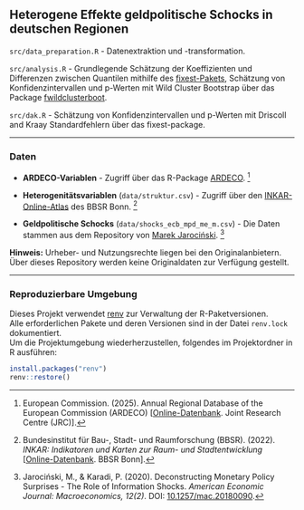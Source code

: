 ## Heterogene Effekte geldpolitische Schocks in deutschen Regionen

`src/data_preparation.R` - Datenextraktion und -transformation.

`src/analysis.R` - Grundlegende Schätzung der Koeffizienten und Differenzen zwischen Quantilen mithilfe des [fixest-Pakets](https://cran.r-project.org/web/packages/fixest/index.html), Schätzung von Konfidenzintervallen und p-Werten mit Wild Cluster Bootstrap über das Package [fwildclusterboot](https://github.com/s3alfisc/fwildclusterboot).  

`src/dak.R` - Schätzung von Konfidenzintervallen und p-Werten mit Driscoll and Kraay Standardfehlern über das fixest-package.

---

### Daten

- **ARDECO-Variablen** - Zugriff über das R-Package [ARDECO](https://cran.r-project.org/web/packages/ARDECO/index.html). [^1]

- **Heterogenitätsvariablen** (`data/struktur.csv`) - Zugriff über den [INKAR-Online-Atlas](https://www.inkar.de) des BBSR Bonn. [^2] 

- **Geldpolitische Schocks** (`data/shocks_ecb_mpd_me_m.csv`) - Die Daten stammen aus dem Repository von [Marek Jarociński](https://github.com/marekjarocinski/jkshocks_update_ecb). [^3]

**Hinweis:** Urheber- und Nutzungsrechte liegen bei den Originalanbietern. Über dieses Repository werden keine Originaldaten zur Verfügung gestellt.

---

### Reproduzierbare Umgebung

Dieses Projekt verwendet [renv](https://rstudio.github.io/renv/) zur Verwaltung der R-Paketversionen.  
Alle erforderlichen Pakete und deren Versionen sind in der Datei `renv.lock` dokumentiert.  
Um die Projektumgebung wiederherzustellen, folgendes im Projektordner in R ausführen:

```r
install.packages("renv")
renv::restore()
```

[^1]: European Commission. (2025). Annual Regional Database of the European Commission (ARDECO) \[[Online-Datenbank](https://knowledge4policy.ec.europa.eu/territorial/ardeco-database_en). Joint Research Centre (JRC)\].
[^2]: Bundesinstitut für Bau-, Stadt- und Raumforschung (BBSR). (2022). _INKAR: Indikatoren und Karten zur Raum- und Stadtentwicklung_ \[[Online-Datenbank](https://www.inkar.de). BBSR Bonn\].
[^3]: Jarociński, M., & Karadi, P. (2020). Deconstructing Monetary Policy Surprises - The Role of Information Shocks. _American Economic Journal: Macroeconomics, 12(2)_. DOI: [10.1257/mac.20180090](http://doi.org/10.1257/mac.20180090).
